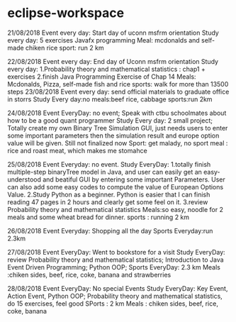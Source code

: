 # eclipse-workspace
21/08/2018
Event every day: Start day of uconn msfrm orientation
Study every day: 5 exercises Javafx programming 
Meal: mcdonalds and self-made chiken rice
sport: run 2 km

22/08/2018
Event every day: End day of Uconn msfrm orientation
Study every day: 1.Probability theory and mathematical statistics : chap1 + exercises
                 2.finish Java Programming Exercise of Chap 14
Meals: Mcdonalds, Pizza, self-made fish and rice
sports: walk for more than 13500 steps
23/08/2018
Event every day: send official materials to graduate office in storrs
Study Every day:no
meals:beef rice, cabbage
sports:run 2km

24/08/2018
Event EveryDay: no event; Speak with ctbu schoolmates about how to be a good quant programmer
Study Every day: 2 small project; Totally create my own Binary Tree Simulation GUI, just needs users to enter some 
important parameters then the simulation result and europe option value will be given. Still not finalized now
Sport: get malady, no sport
meal : rice and roast meat, which makes me stomahce

25/08/2018
Event Everyday: no event.
Study EveryDay: 1.totally finish multiple-step binaryTree model in Java, and user can easily get an easy-understood and beatiful GUI by entering some important Parameters. User can also add some easy codes to compute the value of European Options Value. 
2.Study Python as a beginner. Python is easier that I can finish reading 47 pages in 2 hours and clearly get some feel on it.
3.review Probability theory and mathematical statistics
Meals:so easy, noodle for 2 meals and some wheat bread for dinner.
sports : running 2 km 

26/08/2018
Event Everyday: Shopping all the day
Sports Everyday:run 2.3km

27/08/2018
Event EveryDay: Went to bookstore for a visit
Study EveryDay: review Probability theory and mathematical statistics; Introduction to Java Event Driven Programming; Python OOP;
Sports EveryDay: 2.3 km
Meals :chiken sides, beef, rice, coke, banana and strawberries

28/08/2018
Event EveryDay: No special Events
Study EveryDay: Key Event, Action Event, Python OOP; Probability theory and mathematical statistics, do 15 exercises, feel good 
SPorts : 2 km
Meals : chiken sides, beef, rice, coke, banana
